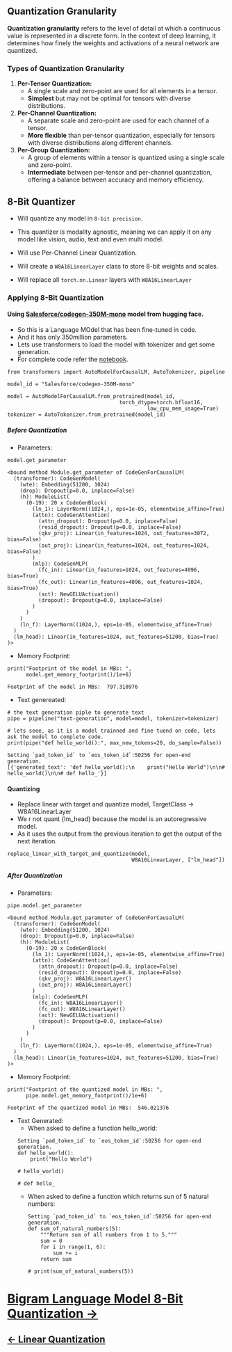 

## Quantization Granularity

**Quantization granularity** refers to the level of detail at which a continuous value is represented in a discrete form. In the context of deep learning, it determines how finely the weights and activations of a neural network are quantized.

### Types of Quantization Granularity

1. **Per-Tensor Quantization:**
    - A single scale and zero-point are used for all elements in a tensor.
    - **Simplest** but may not be optimal for tensors with diverse distributions.
2. **Per-Channel Quantization:**
    - A separate scale and zero-point are used for each channel of a tensor.
    - **More flexible** than per-tensor quantization, especially for tensors with diverse distributions along different channels.
3. **Per-Group Quantization:**
    - A group of elements within a tensor is quantized using a single scale and zero-point.
    - **Intermediate** between per-tensor and per-channel quantization, offering a balance between accuracy and memory efficiency.

## 8-Bit Quantizer  

- Will quantize any model in `8-bit precision`.

- This quantizer is modality agnostic, meaning we can apply it on any model like vision, audio, text and even multi model.

- Will use Per-Channel Linear Quantization.

- Will create a `W8A16LinearLayer` class to store 8-bit weights and scales.

- Will replace all `torch.nn.Linear` layers with `W8A16LinearLayer`

<!-- - Then will build a quantizer and quantize a model end to end.

- Last but not the least will test the naive absmax quantization on many scenario and study its impact. -->


### Applying 8-Bit Quantization

#### Using [Salesforce/codegen-350M-mono](https://huggingface.co/Salesforce/codegen-350M-mono) model from hugging face.

- So this is a Language MOdel that has been fine-tuned in code.
- And it has only 350million parameters.
- Lets use transformers to load the model with tokenizer and get some generation.
- For complete code refer the [notebook](https://github.com/iamrajharshit/ProjectRakuten/blob/main/Quantization/08_Custom%20Quantizer.ipynb).

```
from transformers import AutoModelForCausalLM, AutoTokenizer, pipeline

model_id = "Salesforce/codegen-350M-mono"

model = AutoModelForCausalLM.from_pretrained(model_id,
                                    torch_dtype=torch.bfloat16,
                                             low_cpu_mem_usage=True)
tokenizer = AutoTokenizer.from_pretrained(model_id)
```
##### Before Quantization

- Parameters:
```
model.get_parameter
```
```
<bound method Module.get_parameter of CodeGenForCausalLM(
  (transformer): CodeGenModel(
    (wte): Embedding(51200, 1024)
    (drop): Dropout(p=0.0, inplace=False)
    (h): ModuleList(
      (0-19): 20 x CodeGenBlock(
        (ln_1): LayerNorm((1024,), eps=1e-05, elementwise_affine=True)
        (attn): CodeGenAttention(
          (attn_dropout): Dropout(p=0.0, inplace=False)
          (resid_dropout): Dropout(p=0.0, inplace=False)
          (qkv_proj): Linear(in_features=1024, out_features=3072, bias=False)
          (out_proj): Linear(in_features=1024, out_features=1024, bias=False)
        )
        (mlp): CodeGenMLP(
          (fc_in): Linear(in_features=1024, out_features=4096, bias=True)
          (fc_out): Linear(in_features=4096, out_features=1024, bias=True)
          (act): NewGELUActivation()
          (dropout): Dropout(p=0.0, inplace=False)
        )
      )
    )
    (ln_f): LayerNorm((1024,), eps=1e-05, elementwise_affine=True)
  )
  (lm_head): Linear(in_features=1024, out_features=51200, bias=True)
)>
```
- Memory Footprint:
```
print("Footprint of the model in MBs: ", 
      model.get_memory_footprint()/1e+6)

```
```
Footprint of the model in MBs:  797.310976
```

- Text genereated:
```
# the text generation piple to generate text
pipe = pipeline("text-generation", model=model, tokenizer=tokenizer)

# lets seee, as it is a model trainned and fine tuend on code, lets ask the model to complete code.
print(pipe("def hello_world():", max_new_tokens=20, do_sample=False))

```
```
Setting `pad_token_id` to `eos_token_id`:50256 for open-end generation.
[{'generated_text': 'def hello_world():\n    print("Hello World")\n\n# hello_world()\n\n# def hello_'}]

```
#### Quantizing
- Replace linear with target and quantize model, TargetClass -> W8A16LinearLayer
- We r not quant {lm_head} because the model is an autoregressive model.
- As it uses the output from the previous iteration to get the output of the next iteration.
```
replace_linear_with_target_and_quantize(model,
                                        W8A16LinearLayer, ["lm_head"])
```
##### After Quantization 
- Parameters:
```
pipe.model.get_parameter
```
```
<bound method Module.get_parameter of CodeGenForCausalLM(
  (transformer): CodeGenModel(
    (wte): Embedding(51200, 1024)
    (drop): Dropout(p=0.0, inplace=False)
    (h): ModuleList(
      (0-19): 20 x CodeGenBlock(
        (ln_1): LayerNorm((1024,), eps=1e-05, elementwise_affine=True)
        (attn): CodeGenAttention(
          (attn_dropout): Dropout(p=0.0, inplace=False)
          (resid_dropout): Dropout(p=0.0, inplace=False)
          (qkv_proj): W8A16LinearLayer()
          (out_proj): W8A16LinearLayer()
        )
        (mlp): CodeGenMLP(
          (fc_in): W8A16LinearLayer()
          (fc_out): W8A16LinearLayer()
          (act): NewGELUActivation()
          (dropout): Dropout(p=0.0, inplace=False)
        )
      )
    )
    (ln_f): LayerNorm((1024,), eps=1e-05, elementwise_affine=True)
  )
  (lm_head): Linear(in_features=1024, out_features=51200, bias=True)
)>
```


- Memory Footprint:
```
print("Footprint of the quantized model in MBs: ", 
      pipe.model.get_memory_footprint()/1e+6)

```
```
Footprint of the quantized model in MBs:  546.021376
```


- Text Generated:
    - When asked to define a function hello_world:
    ```
    Setting `pad_token_id` to `eos_token_id`:50256 for open-end generation.
    def hello_world():
        print("Hello World")

    # hello_world()

    # def hello_
    ```
    - When asked to define a function which returns sun of 5 natural numbers:
        ```
        Setting `pad_token_id` to `eos_token_id`:50256 for open-end generation.
        def sum_of_natural_numbers(5):
            """Return sum of all numbers from 1 to 5."""
            sum = 0
            for i in range(1, 6):
                sum += i
            return sum

        # print(sum_of_natural_numbers(5))
        ```

# [Bigram Language Model 8-Bit Quantization ->](03_BigramQunatization.md)
## [<- Linear Quantization](01_LinearQuantization.md)
